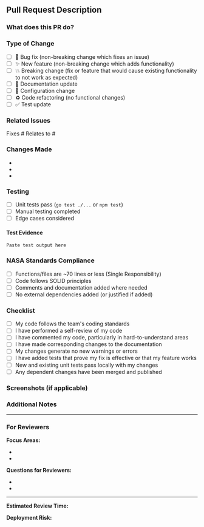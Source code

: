 ## Pull Request Description

### What does this PR do?
<!-- Briefly describe the changes in this pull request -->

### Type of Change
<!-- Mark the relevant option with an "x" -->
- [ ] 🐛 Bug fix (non-breaking change which fixes an issue)
- [ ] ✨ New feature (non-breaking change which adds functionality)
- [ ] 💥 Breaking change (fix or feature that would cause existing functionality to not work as expected)
- [ ] 📝 Documentation update
- [ ] 🔧 Configuration change
- [ ] ♻️ Code refactoring (no functional changes)
- [ ] ✅ Test update

### Related Issues
<!-- Link to related issues using #issue_number -->
Fixes #
Relates to #

### Changes Made
<!-- List the specific changes made in this PR -->
- 
- 
- 

### Testing
<!-- Describe the tests you ran and how to reproduce them -->
- [ ] Unit tests pass (`go test ./...` or `npm test`)
- [ ] Manual testing completed
- [ ] Edge cases considered

#### Test Evidence
<!-- Screenshots, logs, or test output -->
```
Paste test output here
```

### NASA Standards Compliance
<!-- For code changes, verify adherence to coding standards -->
- [ ] Functions/files are ~70 lines or less (Single Responsibility)
- [ ] Code follows SOLID principles
- [ ] Comments and documentation added where needed
- [ ] No external dependencies added (or justified if added)

### Checklist
<!-- Mark completed items with an "x" -->
- [ ] My code follows the team's coding standards
- [ ] I have performed a self-review of my code
- [ ] I have commented my code, particularly in hard-to-understand areas
- [ ] I have made corresponding changes to the documentation
- [ ] My changes generate no new warnings or errors
- [ ] I have added tests that prove my fix is effective or that my feature works
- [ ] New and existing unit tests pass locally with my changes
- [ ] Any dependent changes have been merged and published

### Screenshots (if applicable)
<!-- Add screenshots for UI changes -->

### Additional Notes
<!-- Any additional information that reviewers should know -->

---

### For Reviewers
**Focus Areas:**
<!-- What should reviewers pay special attention to? -->
- 
- 

**Questions for Reviewers:**
<!-- Any specific questions or concerns? -->
- 
- 

---

**Estimated Review Time:** <!-- e.g., 15 minutes, 1 hour -->

**Deployment Risk:** <!-- Low / Medium / High -->
